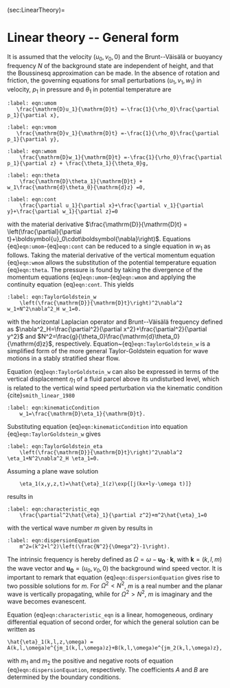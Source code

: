 (sec:LinearTheory)=
# Linear theory -- General form

It is assumed that the velocity $(u_0,v_0,0)$ and the Brunt--Väisälä or buoyancy frequency $N$ of the background state are independent of height, and that the Boussinesq approximation can be made. In the absence of rotation and friction, the governing equations for small perturbations $(u_1,v_1,w_1)$ in velocity, $p_1$ in pressure and $\theta_1$ in potential temperature are
```{math}
:label: eqn:umom
   \frac{\mathrm{D}u_1}{\mathrm{D}t} =-\frac{1}{\rho_0}\frac{\partial p_1}{\partial x},
```
```{math}
:label: eqn:vmom
   \frac{\mathrm{D}v_1}{\mathrm{D}t} =-\frac{1}{\rho_0}\frac{\partial p_1}{\partial y},
```
```{math}
:label: eqn:wmom
    \frac{\mathrm{D}w_1}{\mathrm{D}t} =-\frac{1}{\rho_0}\frac{\partial p_1}{\partial z} + \frac{\theta_1}{\theta_0}g,
```
```{math}
:label: eqn:theta
    \frac{\mathrm{D}\theta_1}{\mathrm{D}t} + w_1\frac{\mathrm{d}\theta_0}{\mathrm{d}z} =0,
```
```{math}
:label: eqn:cont
    \frac{\partial u_1}{\partial x}+\frac{\partial v_1}{\partial y}+\frac{\partial w_1}{\partial z}=0
```
with the material derivative $\frac{\mathrm{D}}{\mathrm{D}t} = \left(\frac{\partial}{\partial t}+\boldsymbol{u}_0\cdot\boldsymbol{\nabla}\right)$. Equations {eq}`eqn:umom`-{eq}`eqn:cont` can be reduced to a single equation in $w_1$ as follows. Taking the material derivative of the vertical momentum equation {eq}`eqn:wmom` allows the substitution of the potential temperature equation {eq}`eqn:theta`. The pressure is found by taking the divergence of the momentum equations {eq}`eqn:umom`-{eq}`eqn:wmom` and applying the continuity equation {eq}`eqn:cont`. This yields
```{math}
:label: eqn:TaylorGoldstein_w
    \left(\frac{\mathrm{D}}{\mathrm{D}t}\right)^2\nabla^2 w_1+N^2\nabla^2_H w_1=0.
```
with the horizontal Laplacian operator and Brunt--Väisälä frequency defined as $\nabla^2_H=\frac{\partial^2}{\partial x^2}+\frac{\partial^2}{\partial y^2}$ and $N^2=\frac{g}{\theta_0}\frac{\mathrm{d}\theta_0}{\mathrm{d}z}$, respectively. Equation~{eq}`eqn:TaylorGoldstein_w` is a simplified form of the more general Taylor-Goldstein equation for wave motions in a stably stratified shear flow.

Equation {eq}`eqn:TaylorGoldstein_w` can also be expressed in terms of the vertical displacement $\eta_1$ of a fluid parcel above its undisturbed level, which is related to the vertical wind speed perturbation via the kinematic condition {cite}`smith_linear_1980`
```{math}
:label: eqn:kinematicCondition
    w_1=\frac{\mathrm{D}\eta_1}{\mathrm{D}t}.
```
Substituting equation {eq}`eqn:kinematicCondition` into equation {eq}`eqn:TaylorGoldstein_w` gives
```{math}
:label: eqn:TaylorGoldstein_eta
    \left(\frac{\mathrm{D}}{\mathrm{D}t}\right)^2\nabla^2 \eta_1+N^2\nabla^2_H \eta_1=0.
```
Assuming a plane wave solution
```{math}
    \eta_1(x,y,z,t)=\hat{\eta}_1(z)\exp{[j(kx+ly-\omega t)]}
```
results in
```{math}
:label: eqn:characteristic_eqn
    \frac{\partial^2\hat{\eta}_1}{\partial z^2}+m^2\hat{\eta}_1=0
```
with the vertical wave number $m$ given by
results in
```{math}
:label: eqn:dispersionEquation
    m^2=(k^2+l^2)\left(\frac{N^2}{\Omega^2}-1\right).
```
The intrinsic frequency is hereby defined as $\Omega=\omega-\mathbf{u_0}\cdot\mathbf{k}$, with $\mathbf{k}=(k,l,m)$ the wave vector and $\mathbf{u_0}=(u_0,v_0,0)$ the background wind speed vector. It is important to remark that equation {eq}`eqn:dispersionEquation` gives rise to two possible solutions for $m$. For $\Omega^2<N^2$, $m$ is a real number and the planar wave is vertically propagating, while for $\Omega^2>N^2$, $m$ is imaginary and the wave becomes evanescent.

Equation {eq}`eqn:characteristic_eqn` is a linear, homogeneous, ordinary differential equation of second order, for which the general solution can be written as
```{math}
\hat{\eta}_1(k,l,z,\omega) = A(k,l,\omega)e^{jm_1(k,l,\omega)z}+B(k,l,\omega)e^{jm_2(k,l,\omega)z},
```
with $m_1$ and $m_2$ the positive and negative roots of equation {eq}`eqn:dispersionEquation`, respectively. The coefficients $A$ and $B$ are determined by the boundary conditions.